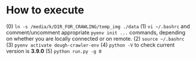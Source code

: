 # How to execute

(0) `ln -s /media/k/DIR_FOR_CRAWLING/temp_img ./data`
(1) `vi ~/.bashrc` and comment/uncomment appropriate `pyenv init ...` commands,
     depending on whether you are locally connected or on remote.
(2) `source ~/.bashrc`
(3) `pyenv activate dough-crawler-env`
(4) `python -V` to check current version is <b>3.9.0</b>
(5) `python run.py -g 0`

